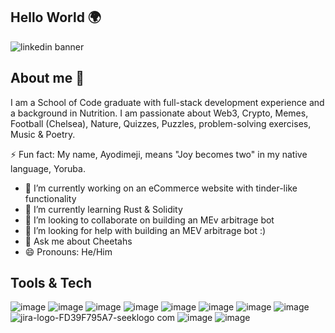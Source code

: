 ## Hello World 🌍
![linkedin banner](https://github.com/Ayodimeji-stacks/Ayodimeji-stacks/assets/149108938/17ffd1bb-6551-4ffe-8afb-1395bf871a37)

## About me 👋

I am a School of Code graduate with full-stack development experience and a background in Nutrition. I am passionate about Web3, Crypto, Memes, Football (Chelsea), Nature, Quizzes, Puzzles, problem-solving exercises, Music & Poetry.

⚡️ Fun fact: My name, Ayodimeji, means "Joy becomes two" in my native language, Yoruba.

- 🔭 I’m currently working on an eCommerce website with tinder-like functionality
- 🌱 I’m currently learning Rust & Solidity
- 👯 I’m looking to collaborate on building an MEv arbitrage bot
- 🤔 I’m looking for help with building an MEV arbitrage bot :)
- 💬 Ask me about Cheetahs
- 😄 Pronouns: He/Him

## Tools & Tech

![image](https://github.com/Ayodimeji-stacks/Ayodimeji-stacks/assets/149108938/f8d7c525-20c2-4df5-b0cc-c4d18cad4f68)
![image](https://github.com/Ayodimeji-stacks/Ayodimeji-stacks/assets/149108938/cb1db2a9-6dd4-479d-b2a5-925dc88c11e1)
![image](https://github.com/Ayodimeji-stacks/Ayodimeji-stacks/assets/149108938/6a7e44ed-719b-406e-b4a4-e060f1da8c38)
![image](https://github.com/Ayodimeji-stacks/Ayodimeji-stacks/assets/149108938/cb1f0873-0cb5-44f3-ad41-40815d4f847c)
![image](https://github.com/Ayodimeji-stacks/Ayodimeji-stacks/assets/149108938/3aa24b35-84dd-4134-9d44-f6c816e4a8c6)
![image](https://github.com/Ayodimeji-stacks/Ayodimeji-stacks/assets/149108938/323daca1-92bb-4728-b665-28436d2d5d9c)
![image](https://github.com/Ayodimeji-stacks/Ayodimeji-stacks/assets/149108938/8e0745da-ed6a-4687-9841-cf7edd9418c4)
![image](https://github.com/Ayodimeji-stacks/Ayodimeji-stacks/assets/149108938/a33b8b29-7e27-4341-a32e-b8f0ebe5e131)
![jira-logo-FD39F795A7-seeklogo com](https://github.com/Ayodimeji-stacks/Ayodimeji-stacks/assets/149108938/36931ac2-ed2c-4c32-9830-a5fc0f9d975b)
![image](https://github.com/Ayodimeji-stacks/Ayodimeji-stacks/assets/149108938/d6ca9f1b-8bb4-4b4a-8dab-a7448886d645)
![image](https://github.com/Ayodimeji-stacks/Ayodimeji-stacks/assets/149108938/a5de53e4-6723-4606-874e-14fa328784c4)
















